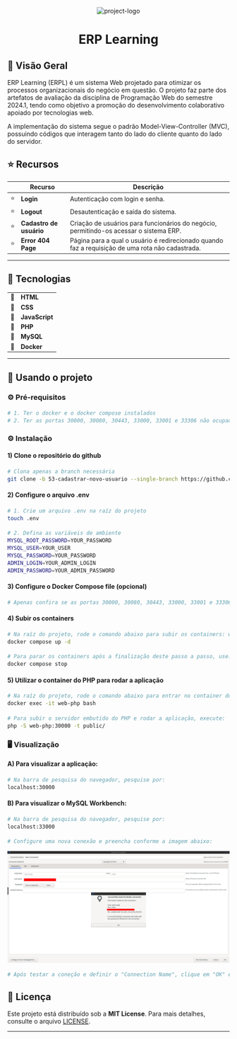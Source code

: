 <p align="center">
  <img src="https://img.icons8.com/?size=512&id=55494&format=png" width="100" alt="project-logo">
</p>
<p align="center">
    <h1 align="center">ERP Learning</h1>
</p>

## 📍 Visão Geral

ERP Learning (ERPL) é um sistema Web projetado para otimizar os processos organizacionais do negócio em questão. O projeto faz parte dos artefatos de avaliação da disciplina de Programação Web do semestre 2024.1, tendo como objetivo a promoção do desenvolvimento colaborativo apoiado por tecnologias web.

A implementação do sistema segue o padrão Model-View-Controller (MVC), possuindo códigos que interagem tanto do lado do cliente quanto do lado do servidor.



## ⭐ Recursos

|    |   Recurso         | Descrição |
|----|-------------------|---------------------------------------------------------------|
| ⭐  | **Login**  | Autenticação com login e senha. |
| ⭐ | **Logout**    | Desautenticação e saída do sistema. |
| ⭐| **Cadastro de usuário**  | Criação de usuários para funcionários do negócio, permitindo-os acessar o sistema ERP. |
| ⭐| **Error 404 Page**  | Página para a qual o usuário é redirecionado quando faz a requisição de uma rota não cadastrada. |
---

## 🧩 Tecnologias

|    |          | 
|----|-------------------|
| 🧩 | **HTML**  | 
| 🧩 | **CSS**  | 
| 🧩 | **JavaScript**  | 
| 🧩 | **PHP**    |
| 🧩 | **MySQL**  |
| 🧩 | **Docker**  | 
---

## 🚀 Usando o projeto

### ⚙️ Pré-requisitos

```bash
# 1. Ter o docker e o docker compose instalados
# 2. Ter as portas 30000, 30080, 30443, 33000, 33001 e 33306 não ocupadas
```

### ⚙️ Instalação

<h4>1) Clone o repositório do github</h4>

```bash
# Clona apenas a branch necessária
git clone -b 53-cadastrar-novo-usuario --single-branch https://github.com/mobdev-ufopa/erpl
```

<h4>2) Configure o arquivo .env</h4>

```bash
# 1. Crie um arquivo .env na raíz do projeto
touch .env

# 2. Defina as variáveis de ambiente
MYSQL_ROOT_PASSWORD=YOUR_PASSWORD
MYSQL_USER=YOUR_USER
MYSQL_PASSWORD=YOUR_PASSWORD
ADMIN_LOGIN=YOUR_ADMIN_LOGIN
ADMIN_PASSWORD=YOUR_ADMIN_PASSWORD
```

<h4>3) Configure o Docker Compose file (opcional)</h4>

```bash
# Apenas confira se as portas 30000, 30080, 30443, 33000, 33001 e 33306 não estão sendo usadas por algumas aplicação em sua máquina. Se estiverem sendo usadas, mude-as no arquivo compose.yml.
```

<h4>4) Subir os containers</h4>

```bash
# Na raíz do projeto, rode o comando abaixo para subir os containers: web-php, web-mysql, web-workbench.
docker compose up -d

# Para parar os containers após a finalização deste passo a passo, use:
docker compose stop
```

<h4>5) Utilizar o container do PHP para rodar a aplicação</h4>

```bash
# Na raíz do projeto, rode o comando abaixo para entrar no container do PHP
docker exec -it web-php bash

# Para subir o servidor embutido do PHP e rodar a aplicação, execute:
php -S web-php:30000 -t public/
```

### 🖥️ Visualização

<h4>A) Para visualizar a aplicação:</h4>

```bash
# Na barra de pesquisa do navegador, pesquise por:
localhost:30000
```

<h4>B) Para visualizar o MySQL Workbench:</h4>

```bash
# Na barra de pesquisa do navegador, pesquise por:
localhost:33000

# Configure uma nova conexão e preencha conforme a imagem abaixo:
```

<div align="center"> 
	<img alt="DB Connection configuration" src="./public/assets/images/connection_config.png">
</div>

```bash
# Após testar a coneção e definir o "Connection Name", clique em "OK" e, na tela HOME, entre na conexão criada. O banco de dados padrão se chama "erpl". A tabela implementada nesta branch se chama "sis_acesso".
```

## 📄 Licença

Este projeto está distribuído sob a **MIT License**. Para mais detalhes, consulte o arquivo [LICENSE](./LICENSE).

---